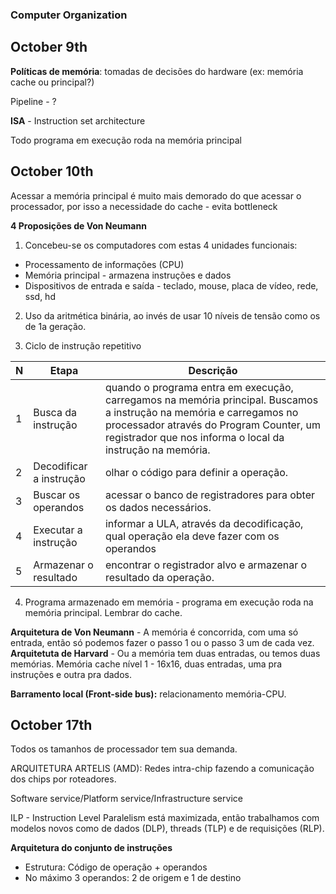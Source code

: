 ### Computer Organization

## October 9th

**Políticas de memória**: tomadas de decisões do hardware (ex: memória cache ou principal?)

Pipeline - ?

**ISA** - Instruction set architecture

Todo programa em execução roda na memória principal

## October 10th

Acessar a memória principal é muito mais demorado do que acessar o processador, por isso a necessidade do cache - evita bottleneck

**4 Proposições de Von Neumann**<br>
1. Concebeu-se os computadores com estas 4 unidades funcionais:
- Processamento de informações (CPU)
- Memória principal - armazena instruções e dados
- Dispositivos de entrada e saída - teclado, mouse, placa de vídeo, rede, ssd, hd

2. Uso da aritmética binária, ao invés de usar 10 níveis de tensão como os de 1a geração.

3. Ciclo de instrução repetitivo
   
|N|Etapa|Descrição|
|--|--|--|
|1|Busca da instrução|quando o programa entra em execução, carregamos na memória principal. Buscamos a instrução na memória e carregamos no processador através do Program Counter, um registrador que nos informa o local da instrução na memória.|
|2|Decodificar a instrução|olhar o código para definir a operação.|
|3|Buscar os operandos|acessar o banco de registradores para obter os dados necessários.|
|4| Executar a instrução|informar a ULA, através da decodificação, qual operação ela deve fazer com os operandos|
|5|Armazenar o resultado|encontrar o registrador alvo e armazenar o resultado da operação.|

4. Programa armazenado em memória - programa em execução roda na memória principal. Lembrar do cache. 

**Arquitetura de Von Neumann** - A memória é concorrida, com uma só entrada, então só podemos fazer o passo 1 ou o passo 3 um de cada vez.<br>
**Arquitetuta de Harvard** - Ou a memória tem duas entradas, ou temos duas memórias. Memória cache nível 1 - 16x16, duas entradas, uma pra instruções e outra pra dados.

**Barramento local (Front-side bus):** relacionamento memória-CPU.

## October 17th

Todos os tamanhos de processador tem sua demanda.

ARQUITETURA ARTELIS (AMD): Redes intra-chip fazendo a comunicação dos chips por roteadores.

Software service/Platform service/Infrastructure service

ILP - Instruction Level Paralelism está maximizada, então trabalhamos com modelos novos como de dados (DLP), threads (TLP) e de requisições (RLP).

**Arquitetura do conjunto de instruções**
- Estrutura: Código de operação + operandos
- No máximo 3 operandos: 2 de origem e 1 de destino


